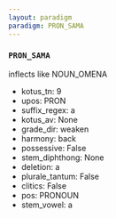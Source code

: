 ```yaml
---
layout: paradigm
paradigm: PRON_SAMA
---
```

### ` PRON_SAMA `

inflects like NOUN_OMENA
* kotus_tn: 9
* upos: PRON
* suffix_regex: a
* kotus_av: None
* grade_dir: weaken
* harmony: back
* possessive: False
* stem_diphthong: None
* deletion: a
* plurale_tantum: False
* clitics: False
* pos: PRONOUN
* stem_vowel: a
